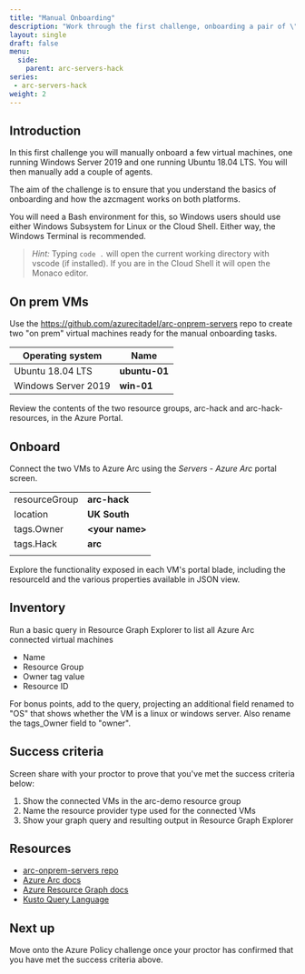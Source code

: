 ```yaml
---
title: "Manual Onboarding"
description: "Work through the first challenge, onboarding a pair of \"on prem\" machines into Azure and adding agents."
layout: single
draft: false
menu:
  side:
    parent: arc-servers-hack
series:
 - arc-servers-hack
weight: 2
---
```


## Introduction

In this first challenge you will manually onboard a few virtual machines, one running Windows Server 2019 and one running Ubuntu 18.04 LTS. You will then manually add a couple of agents.

The aim of the challenge is to ensure that you understand the basics of onboarding and how the azcmagent works on both platforms.

You will need a Bash environment for this, so Windows users should use either Windows Subsystem for Linux or the Cloud Shell. Either way, the Windows Terminal is recommended.

> _Hint:_ Typing `code .` will open the current working directory with vscode (if installed). If you are in the Cloud Shell it will open the Monaco editor.

## On prem VMs

Use the <https://github.com/azurecitadel/arc-onprem-servers> repo to create two "on prem" virtual machines ready for the manual onboarding tasks.

| Operating system | Name |
|---|---|
| Ubuntu 18.04 LTS | **ubuntu-01** |
| Windows Server 2019 | **win-01** |

Review the contents of the two resource groups, arc-hack and arc-hack-resources, in the Azure Portal.

## Onboard

Connect the two VMs to Azure Arc using the _Servers - Azure Arc_ portal screen.

| | |
|---|---|
| resourceGroup | **arc-hack** |
| location | **UK South** |
| tags.Owner | **\<your name>** |
| tags.Hack | **arc** |
| | |

Explore the functionality exposed in each VM's portal blade, including the resourceId and the various properties available in JSON view.

## Inventory

Run a basic query in Resource Graph Explorer to list all Azure Arc connected virtual machines

* Name
* Resource Group
* Owner tag value
* Resource ID

For bonus points, add to the query, projecting an additional field renamed to "OS" that shows whether the VM is a linux or windows server. Also rename the tags_Owner field to "owner".

## Success criteria

Screen share with your proctor to prove that you've met the success criteria below:

1. Show the connected VMs in the arc-demo resource group
1. Name the resource provider type used for the connected VMs
1. Show your graph query and resulting output in Resource Graph Explorer

## Resources

* [arc-onprem-servers repo](https://github.com/azurecitadel/arc-onprem-servers)
* [Azure Arc docs](https://aka.ms/AzureArcDocs)
* [Azure Resource Graph docs](https://docs.microsoft.com/azure/governance/resource-graph/)
* [Kusto Query Language](https://docs.microsoft.com/azure/data-explorer/kusto/concepts/)

## Next up

Move onto the Azure Policy challenge once your proctor has confirmed that you have met the success criteria above.
